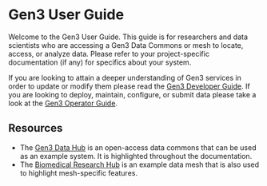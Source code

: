# Gen3 User Guide

Welcome to the Gen3 User Guide.  This guide is for researchers and data scientists who are accessing a Gen3 Data Commons or mesh to locate, access, or analyze data.  Please refer to your project-specific documentation (if any) for specifics about your system.

If you are looking to attain a deeper understanding of Gen3 services in order to update or modify them please read the [Gen3 Developer Guide][Gen3 Developer Guide].  If you are looking to deploy, maintain, configure, or submit data please take a look at the [Gen3 Operator Guide][Gen3 Operator Guide].

## Resources

* The [Gen3 Data Hub][data hub] is an open-access data commons that can be used as an example system.  It is highlighted throughout the documentation.
* The [Biomedical Research Hub][BRH] is an example data mesh that is also used to highlight mesh-specific features.

<!-- Links -->
[Gen3 Developer Guide]: /gen3-resources/developer-guide/
[Gen3 Operator Guide]: /gen3-resources/operator-guide/

[data hub]: https://gen3.datacommons.io/
[BRH]: https://brh.data-commons.org/
